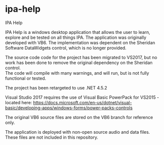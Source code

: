 # ipa-help
IPA Help

IPA Help is a windows desktop application that allows the user to learn, explore and be tested on all things IPA.
The application was originally developed with VB6.  The implementation was dependent on the Sheridan Software DataWidgets control, which is no longer provided.  

The source code code for the project has been migrated to VS2017, but no work has been done to remove the original dependency on the Sheridan control.  
The code will compile with many warnings, and will run, but is not fully functional or tested.

The project has been retargeted to use .NET 4.5.2

Visual Studio 2017 requires the use of Visual Basic PowerPack for VS2015 - located here: https://docs.microsoft.com/en-us/dotnet/visual-basic/developing-apps/windows-forms/power-packs-controls

The original VB6 source files are stored on the VB6 branch for reference only.

The application is deployed with non-open source audio and data files.  These files are not included in this repository.

